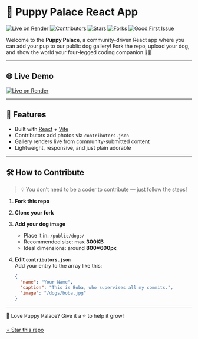 # 🐶 Puppy Palace React App


[![Live on Render](https://img.shields.io/badge/Live%20Site-Puppy%20Palace-orange?style=flat-square&logo=render&logoColor=white)](https://puppy-palace-react-app.onrender.com)
[![Contributors](https://img.shields.io/badge/View-Contributors-blueviolet?style=flat-square&logo=github)](./CONTRIBUTORS.md)
[![Stars](https://img.shields.io/github/stars/michelle-burton/puppy-palace-react-app?style=flat-square)](https://github.com/michelle-burton/puppy-palace-react-app/stargazers)
[![Forks](https://img.shields.io/github/forks/michelle-burton/puppy-palace-react-app?style=flat-square)](https://github.com/michelle-burton/puppy-palace-react-app/network/members)
[![Good First Issue](https://img.shields.io/badge/good%20first%20issue-helpful-blue?style=flat-square)](https://github.com/michelle-burton/puppy-palace-react-app/labels/good%20first%20issue)



Welcome to the **Puppy Palace**, a community-driven React app where you can add your pup to our public dog gallery! Fork the repo, upload your dog, and show the world your four-legged coding companion 🐾✨

---

## 🌐 Live Demo

[![Live on Render](https://img.shields.io/badge/Live%20Site-Puppy%20Palace-blue?style=flat-square&logo=render&logoColor=white)](https://puppy-palace-react-app.onrender.com)

---

## 🚀 Features

- Built with [React](https://react.dev/) + [Vite](https://vitejs.dev/)
- Contributors add photos via `contributors.json`
- Gallery renders live from community-submitted content
- Lightweight, responsive, and just plain adorable

---

## 🛠 How to Contribute

> 💡 You don’t need to be a coder to contribute — just follow the steps!

1. **Fork this repo**
2. **Clone your fork**
3. **Add your dog image**  
   - Place it in: `/public/dogs/`
   - Recommended size: max **300KB**
   - Ideal dimensions: around **800×600px**

4. **Edit `contributors.json`**  
   Add your entry to the array like this:

   ```json
   {
     "name": "Your Name",
     "caption": "This is Boba, who supervises all my commits.",
     "image": "/dogs/boba.jpg"
   }
---

🐶 Love Puppy Palace? Give it a ⭐ to help it grow!

[⭐ Star this repo](https://github.com/michelle-burton/puppy-palace-react-app/stargazers)

